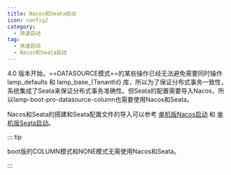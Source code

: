 ```yaml
---
title: Nacos和Seata启动
icon: config2
category:
  - 快速启动 
tag:
  - 快速启动 
  - Nacos和Seata启动
---
```


4.0 版本开始，==DATASOURCE模式==的某些操作已经无法避免需要同时操作 lamp_defaults  和 lamp_base_{TenantId} 库，所以为了保证分布式事务一致性，系统集成了Seata来保证分布式事务准确性。但Seata的配置需要导入Nacos，所以lamp-boot-pro-datasource-column也需要使用Nacos和Seata。

Nacos和Seata的搭建和Seata配置文件的导入可以参考  [单机版Nacos启动](/doc/start/单机版Nacos启动) 和 [单机版Seata启动](/doc/start/单机版Seata启动)。



::: tip

boot版的COLUMN模式和NONE模式无需使用Nacos和Seata。

:::



